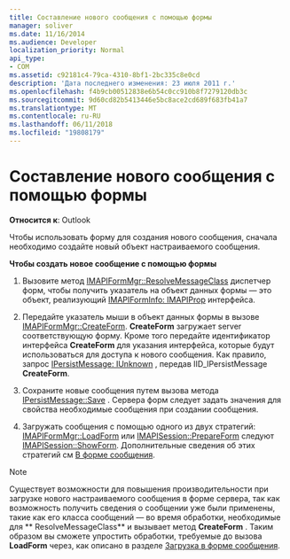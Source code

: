 ```yaml
---
title: Составление нового сообщения с помощью формы
manager: soliver
ms.date: 11/16/2014
ms.audience: Developer
localization_priority: Normal
api_type:
- COM
ms.assetid: c92181c4-79ca-4310-8bf1-2bc335c8e0cd
description: 'Дата последнего изменения: 23 июля 2011 г.'
ms.openlocfilehash: f4b9cb00512838e6b54c0cc910b8f7279120db3c
ms.sourcegitcommit: 9d60cd82b5413446e5bc8ace2cd689f683fb41a7
ms.translationtype: MT
ms.contentlocale: ru-RU
ms.lasthandoff: 06/11/2018
ms.locfileid: "19808179"
---
```

# <a name="composing-a-new-message-by-using-a-form"></a>Составление нового сообщения с помощью формы

  
  
**Относится к**: Outlook 
  
Чтобы использовать форму для создания нового сообщения, сначала необходимо создайте новый объект настраиваемого сообщения.
  
 **Чтобы создать новое сообщение с помощью формы**
  
1. Вызовите метод [IMAPIFormMgr::ResolveMessageClass](imapiformmgr-resolvemessageclass.md) диспетчер форм, чтобы получить указатель на объект данных формы — это объект, реализующий [IMAPIFormInfo: IMAPIProp](imapiforminfoimapiprop.md) интерфейса. 
    
2. Передайте указатель мыши в объект данных формы в вызове [IMAPIFormMgr::CreateForm](imapiformmgr-createform.md). **CreateForm** загружает server соответствующую форму. Кроме того передайте идентификатор интерфейса **CreateForm** для указания интерфейса, которые будут использоваться для доступа к нового сообщения. Как правило, запрос [IPersistMessage: IUnknown](ipersistmessageiunknown.md) , передав IID_IPersistMessage **CreateForm**.
    
3. Сохраните новые сообщения путем вызова метода [IPersistMessage::Save](ipersistmessage-save.md) . Сервера форм следует задать значения для свойства необходимые сообщения при создании сообщения. 
    
4. Загружать сообщения с помощью одного из двух стратегий: [IMAPIFormMgr::LoadForm](imapiformmgr-loadform.md) или [IMAPISession::PrepareForm](imapisession-prepareform.md) следуют [IMAPISession::ShowForm](imapisession-showform.md). Дополнительные сведения об этих стратегий см [В форме сообщения](loading-a-message-into-a-form.md).
    
> [!NOTE]
> Существует возможности для повышения производительности при загрузке нового настраиваемого сообщения в форме сервера, так как возможность получить сведения о сообщении уже были применены, такие как его класса сообщений — во время обработки, необходимые для ** ResolveMessageClass** и вызывает метод **CreateForm** . Таким образом вы сможете упростить обработки, требуемые до вызова **LoadForm** через, как описано в разделе [Загрузка в форме сообщения](loading-a-message-into-a-form.md). 
  

